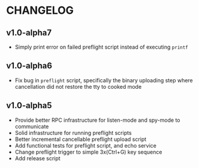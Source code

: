 # CHANGELOG

## v1.0-alpha7

- Simply print error on failed preflight script instead of executing `printf`

## v1.0-alpha6

- Fix bug in `preflight` script, specifically the binary uploading step where cancellation did not restore the tty to
  cooked mode

## v1.0-alpha5

- Provide better RPC infrastructure for listen-mode and spy-mode to communicate
- Solid infrastructure for running preflight scripts
- Better incremental cancellable preflight upload script
- Add functional tests for preflight script, and echo service
- Change preflight trigger to simple 3x(Ctrl+G) key sequence
- Add release script